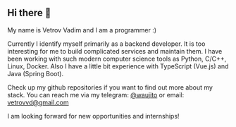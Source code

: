 ## Hi there 👋

My name is Vetrov Vadim and I am a programmer :) 

Currently I identify myself primarily as a backend developer. It is too interesting for me to build complicated services and maintain them.
I have been working with such modern computer science tools as Python, C/C++, Linux, Docker. Also I have a little bit experience with TypeScript (Vue.js) and Java (Spring Boot).

Check up my github repositories if you want to find out more about my stack.
You can reach me via my telegram: [@waujito](https://t.me/waujito) or email: [vetrovvd@gmail.com](mailto:vetrovvd@gmail.com)

I am looking forward for new opportunities and internships!
